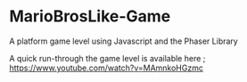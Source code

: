 # MarioBrosLike-Game
A platform game level using Javascript and the Phaser Library

A quick run-through the game level is available here ; https://www.youtube.com/watch?v=MAmnkoHGzmc
